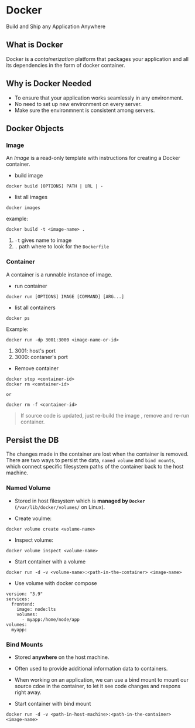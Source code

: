 # Docker

Build and Ship any Application Anywhere

## What is Docker

Docker is a _containerization_ platform that packages your application and all its dependencies in the form of docker container.

## Why is Docker Needed

- To ensure that your application works seamlessly in any environment.
- No need to set up new environment on every server.
- Make sure the environmnent is consistent among servers.

## Docker Objects

### Image

An _Image_ is a read-only template with instructions for creating a Docker container.

- build image

```text
docker build [OPTIONS] PATH | URL | -
```

- list all images

```text
docker images
```

example:

```text
docker build -t <image-name> .
```

1. `-t` gives name to image
1. `.` path where to look for the `Dockerfile`

### Container

A container is a runnable instance of image.

- run container

```text
docker run [OPTIONS] IMAGE [COMMAND] [ARG...]
```

- list all containers

```text
docker ps
```

Example:

```text
docker run -dp 3001:3000 <image-name-or-id>
```

1. 3001: host's port
2. 3000: contaner's port

- Remove container

```text
docker stop <container-id>
docker rm <container-id>

or

docker rm -f <container-id>
```

> If source code is updated, just re-build the image , remove and re-run container.

## Persist the DB

The changes made in the container are lost when the container is removed. There are two ways to persist the data, `named volume` and `bind mounts`, which connect specific filesystem paths of the container back to the host machine.

### Named Volume

- Stored in host filesystem which is **managed by `Docker`** (`/var/lib/docker/volumes/` on Linux).

- Create voulme:

```text
docker volume create <volume-name>
```

- Inspect volume:

```text
docker volume inspect <volume-name>
```

- Start container with a volume

```text
docker run -d -v <volume-name>:<path-in-the-container> <image-name>
```

- Use volume with docker compose

```text
version: "3.9"
services:
  frontend:
    image: node:lts
    volumes:
      - myapp:/home/node/app
volumes:
  myapp:
```

### Bind Mounts

- Stored **anywhere** on the host machine.
- Often used to provide additional information data to containers.
- When working on an application, we can use a bind mount to mount our source cdoe in the container, to let it see code changes and respons right away.

- Start container with bind mount

```text
docker run -d -v <path-in-host-machine>:<path-in-the-container> <image-name>
```
